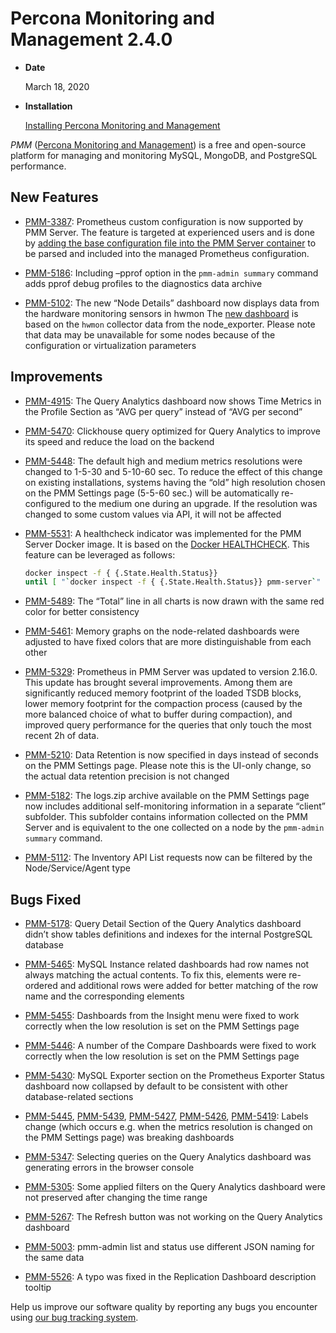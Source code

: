 # Percona Monitoring and Management 2.4.0

* **Date**

    March 18, 2020

* **Installation**

    [Installing Percona Monitoring and Management](/install/)

*PMM* ([Percona Monitoring and Management](/)) is a free and open-source platform for managing and monitoring MySQL, MongoDB, and PostgreSQL performance.

## New Features

* [PMM-3387](https://jira.percona.com/browse/PMM-3387): Prometheus custom configuration is now supported by PMM Server. The feature is targeted at experienced users and is done by [adding the base configuration file into the PMM Server container](../faq.md#how-to-use-a-custom-prometheus-configuration-file-inside-of-a-pmm-server) to be parsed and included into the managed Prometheus configuration.

* [PMM-5186](https://jira.percona.com/browse/PMM-5186): Including –pprof option in the `pmm-admin summary` command adds pprof debug profiles to the diagnostics data archive

* [PMM-5102](https://jira.percona.com/browse/PMM-5102): The new “Node Details” dashboard now displays data from the hardware monitoring sensors in hwmon The [new dashboard](../dashboards/dashboard-node-temperature-details.md) is based on the `hwmon` collector data from the node_exporter. Please note that data may be unavailable for some nodes because of the configuration or virtualization parameters

## Improvements

* [PMM-4915](https://jira.percona.com/browse/PMM-4915): The Query Analytics dashboard now shows Time Metrics in the Profile Section as “AVG per query” instead of “AVG per second”

* [PMM-5470](https://jira.percona.com/browse/PMM-5470): Clickhouse query optimized for Query Analytics to improve its speed and reduce the load on the backend

* [PMM-5448](https://jira.percona.com/browse/PMM-5448): The default high and medium metrics resolutions were changed to 1-5-30 and 5-10-60 sec. To reduce the effect of this change on existing installations, systems having the “old” high resolution chosen on the PMM Settings page (5-5-60 sec.) will be automatically re-configured to the medium one during an upgrade. If the resolution was changed to some custom values via API, it will not be affected

* [PMM-5531](https://jira.percona.com/browse/PMM-5531): A healthcheck indicator was implemented for the PMM Server Docker image. It is based on the [Docker HEALTHCHECK](https://docs.docker.com/engine/reference/builder/#healthcheck). This feature can be leveraged as follows:

    ```sh
    docker inspect -f { {.State.Health.Status}}
    until [ "`docker inspect -f { {.State.Health.Status}} pmm-server`" == "healthy" ]; do sleep 1; done
    ```

* [PMM-5489](https://jira.percona.com/browse/PMM-5489): The “Total” line in all charts is now drawn with the same red color for better consistency

* [PMM-5461](https://jira.percona.com/browse/PMM-5461): Memory graphs on the node-related dashboards were adjusted to have fixed colors that are more distinguishable from each other

* [PMM-5329](https://jira.percona.com/browse/PMM-5329): Prometheus in PMM Server was updated to version 2.16.0. This update has brought several improvements. Among them are significantly reduced memory footprint of the loaded TSDB blocks, lower memory footprint for the compaction process (caused by the more balanced choice of what to buffer during compaction), and improved query performance for the queries that only touch the most recent 2h of data.

* [PMM-5210](https://jira.percona.com/browse/PMM-5210): Data Retention is now specified in days instead of seconds on the PMM Settings page. Please note this is the UI-only change, so the actual data retention precision is not changed

* [PMM-5182](https://jira.percona.com/browse/PMM-5182): The logs.zip archive available on the PMM Settings page now includes additional self-monitoring information in a separate “client” subfolder. This subfolder contains information collected on the PMM Server and is equivalent to the one collected on a node by the `pmm-admin summary` command.

* [PMM-5112](https://jira.percona.com/browse/PMM-5112): The Inventory API List requests now can be filtered by the Node/Service/Agent type

## Bugs Fixed

* [PMM-5178](https://jira.percona.com/browse/PMM-5178): Query Detail Section of the Query Analytics dashboard didn’t show tables definitions and indexes for the internal PostgreSQL database

* [PMM-5465](https://jira.percona.com/browse/PMM-5465): MySQL Instance related dashboards had row names not always matching the actual contents. To fix this, elements were re-ordered and additional rows were added for better matching of the row name and the corresponding elements

* [PMM-5455](https://jira.percona.com/browse/PMM-5455): Dashboards from the Insight menu were fixed to work correctly when the low resolution is set on the PMM Settings page

* [PMM-5446](https://jira.percona.com/browse/PMM-5446): A number of the Compare Dashboards were fixed to work correctly when the low resolution is set on the PMM Settings page

* [PMM-5430](https://jira.percona.com/browse/PMM-5430): MySQL Exporter section on the Prometheus Exporter Status dashboard now collapsed by default to be consistent with other database-related sections

* [PMM-5445](https://jira.percona.com/browse/PMM-5445), [PMM-5439](https://jira.percona.com/browse/PMM-5439), [PMM-5427](https://jira.percona.com/browse/PMM-5427), [PMM-5426](https://jira.percona.com/browse/PMM-5426), [PMM-5419](https://jira.percona.com/browse/PMM-5419): Labels change (which occurs e.g. when the metrics resolution is changed on the PMM Settings page) was breaking dashboards

* [PMM-5347](https://jira.percona.com/browse/PMM-5347): Selecting queries on the Query Analytics dashboard was generating errors in the browser console

* [PMM-5305](https://jira.percona.com/browse/PMM-5305): Some applied filters on the Query Analytics dashboard were not preserved after changing the time range

* [PMM-5267](https://jira.percona.com/browse/PMM-5267): The Refresh button was not working on the Query Analytics dashboard

* [PMM-5003](https://jira.percona.com/browse/PMM-5003): pmm-admin list and status use different JSON naming for the same data

* [PMM-5526](https://jira.percona.com/browse/PMM-5526): A typo was fixed in the Replication Dashboard description tooltip

Help us improve our software quality by reporting any bugs you encounter using [our bug tracking system](https://jira.percona.com/secure/Dashboard.jspa).
